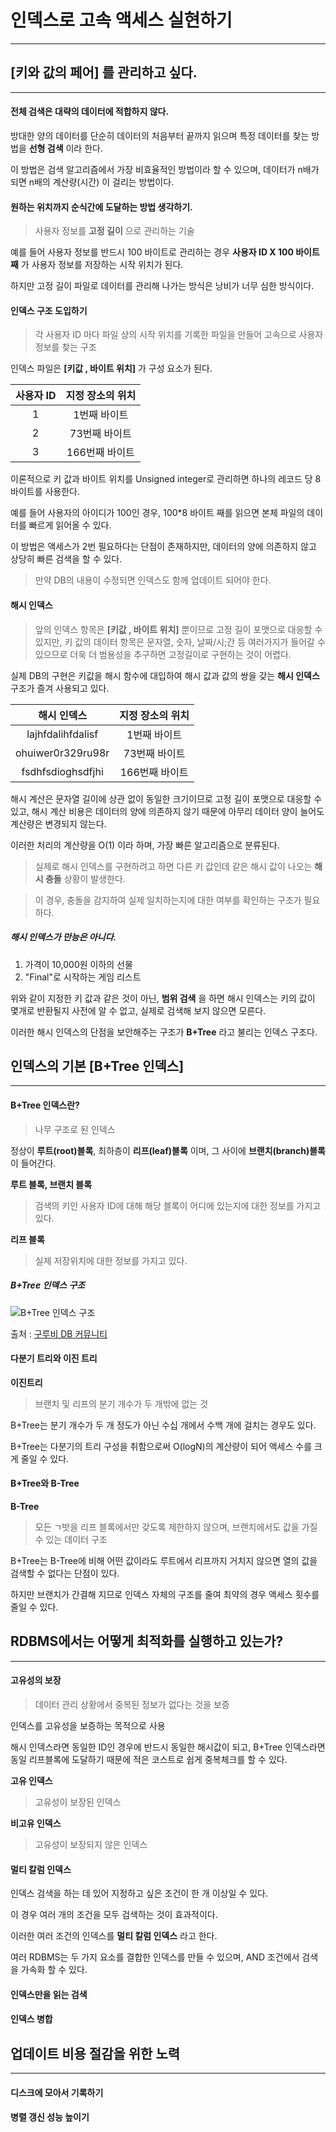 # 인덱스로 고속 액세스 실현하기

---

## [키와 값의 페어] 를 관리하고 싶다.

---

#### 전체 검색은 대략의 데이터에 적합하지 않다.

방대한 양의 데이터를 단순히 데이터의 처음부터 끝까지 읽으며 특정 데이터를 찾는 방법을 **선형 검색** 이라 한다.

이 방법은 검색 알고리즘에서 가장 비효율적인 방법이라 할 수 있으며, 데이터가 n배가 되면 n배의 계산량(시간) 이 걸리는 방법이다.

#### 원하는 위치까지 순식간에 도달하는 방법 생각하기.

> 사용자 정보를 **고정 길이** 으로 관리하는 기술

예를 들어 사용자 정보를 반드시 100 바이트로 관리하는 경우 **사용자 ID X 100 바이트째** 가 사용자 정보를 저장하는 시작 위치가 된다.

하지만 고정 길이 파일로 데이터를 관리해 나가는 방식은 낭비가 너무 심한 방식이다.

#### 인덱스 구조 도입하기

>각 사용자 ID 마다 파일 상의 시작 위치를 기록한 파일을 만들어 고속으로 사용자 정보를 찾는 구조

인덱스 파일은 **[키값 , 바이트 위치]** 가 구성 요소가 된다.

| 사용자 ID | 지정 장소의 위치 |
|:-------:|:-------:|
| 1 | 1번째 바이트 |
| 2 | 73번째 바이트 |
| 3 | 166번째 바이트 |

이론적으로 키 값과 바이트 위치를 Unsigned integer로 관리하면 하나의 레코드 당 8바이트를 사용한다.

예를 들어 사용자의 아이디가 100인 경우, 100*8 바이트 째를 읽으면 본체 파일의 데이터를 빠르게 읽어올 수 있다. 

이 방법은 액세스가 2번 필요하다는 단점이 존재하지만, 데이터의 양에 의존하지 않고 상당히 빠른 검색을 할 수 있다.

>만약 DB의 내용이 수정되면 인덱스도 함께 업데이트 되어야 한다.

#### 해시 인덱스

>앞의 인덱스 항목은 **[키값 , 바이트 위치]** 뿐이므로 고정 길이 포맷으로 대응할 수 있지만, 키 값의 데이터 항목은 문자열, 숫자, 날짜/시;간 등 여러가지가 들어갈 수 있으므로 더욱 더 범용성을 추구하면 고정길이로 구현하는 것이 어렵다.

실제 DB의 구현은 키값을 해시 함수에 대입하여 해시 값과 값의 쌍을 갖는 **해시 인덱스** 구조가 즐겨 사용되고 있다.

| 해시 인덱스 | 지정 장소의 위치 |
|:-------:|:-------:|
| lajhfdalihfdalisf | 1번째 바이트 |
| ohuiwer0r329ru98r | 73번째 바이트 |
| fsdhfsdioghsdfjhi | 166번째 바이트 |

해시 계산은 문자열 길이에 상관 없이 동일한 크기이므로 고정 길이 포맷으로 대응할 수 있고, 해시 계산 비용은 데이터의 양에 의존하지 않기 때문에 아무리 데이터 양이 늘어도 계산량은 변경되지 않는다.

이러한 처리의 계산량을 O(1) 이라 하며, 가장 빠른 알고리즘으로 분류된다.

>실제로 해시 인덱스를 구현하려고 하면 다른 키 값인데 같은 해시 값이 나오는 **해시 충돌** 상황이 발생한다.

>이 경우, 충돌을 감지하여 실제 일치하는지에 대한 여부를 확인하는 구조가 필요하다.

##### 해시 인덱스가 만능은 아니다.

1. 가격이 10,000원 이하의 선물
2. "Final"로 시작하는 게임 리스트

위와 같이 지정한 키 값과 같은 것이 아닌, **범위 검색** 을 하면 해시 인덱스는 키의 값이 몇개로 반환될지 사전에 알 수 없고, 실제로 검색해 보지 않으면 모른다.

이러한 해시 인덱스의 단점을 보안해주는 구조가 **B+Tree** 라고 불리는 인덱스 구조다.
## 인덱스의 기본 [B+Tree 인덱스]

---

#### B+Tree 인덱스란?

>나무 구조로 된 인덱스

정상이 **루트(root)블록**, 최하층이 **리프(leaf)블록** 이며, 그 사이에 **브랜치(branch)블록** 이 들어간다.

**루트 블록, 브랜치 블록**
>검색의 키인 사용자 ID에 대해 해당 블록이 어디에 있는지에 대한 정보를 가지고 있다.

**리프 블록**
>실제 저장위치에 대한 정보를 가지고 있다.


##### B+Tree 인덱스 구조

![B+Tree 인덱스 구조](http://wiki.gurubee.net/download/attachments/1507450/b_tree_uniqe_scan.JPG)

출처 : [구루비 DB 커뮤니티](http://wiki.gurubee.net/pages/viewpage.action?pageId=1507450)

#### 다분기 트리와 이진 트리

**이진트리**
>브랜치 및 리프의 분기 개수가 두 개밖에 없는 것

B+Tree는 분기 개수가 두 개 정도가 아닌 수십 개에서 수백 개에 걸치는 경우도 있다.

B+Tree는 다분기의 트리 구성을 취함으로써 O(logN)의 계산량이 되어 액세스 수를 크게 줄일 수 있다.

#### B+Tree와 B-Tree

**B-Tree**
>모든 ㄱ밧을 리프 블록에서만 갖도록 제한하지 않으며, 브랜치에서도 값을 가질 수 있는 데이터 구조

B+Tree는 B-Tree에 비해 어떤 값이라도 루트에서 리프까지 거치지 않으면 열의 값을 검색할 수 없다는 단점이 있다.

하지만 브랜치가 간결해 지므로 인덱스 자체의 구조를 줄여 최약의 경우 액세스 횟수를 줄일 수 있다.

## RDBMS에서는 어떻게 최적화를 실행하고 있는가?

---

#### 고유성의 보장

>데이터 관리 상황에서 중복된 정보가 없다는 것을 보증

인덱스를 고유성을 보증하는 목적으로 사용

해시 인덱스라면 동일한 ID인 경우에 반드시 동일한 해시값이 되고, B+Tree 인덱스라면 동일 리프블록에 도달하기 때문에 적은 코스트로 쉽게 중복체크를 할 수 있다.

**고유 인덱스**
>고유성이 보장된 인덱스

**비고유 인덱스**
>고유성이 보장되지 않은 인덱스

#### 멀티 칼럼 인덱스

인덱스 검색을 하는 데 있어 지정하고 싶은 조건이 한 개 이상일 수 있다.

이 경우 여러 개의 조건을 모두 검색하는 것이 효과적이다.

이러한 여러 조건의 인덱스를 **멀티 칼럼 인덱스** 라고 한다.

여러 RDBMS는 두 가지 요소를 결합한 인덱스를 만들 수 있으며, AND 조건에서 검색을 가속화 할 수 있다. 

#### 인덱스만을 읽는 검색



#### 인덱스 병합



## 업데이트 비용 절감을 위한 노력

---

#### 디스크에 모아서 기록하기



#### 병렬 갱신 성능 높이기


